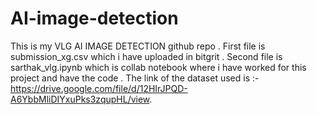 # AI-image-detection
This is my VLG AI IMAGE DETECTION github repo .
First file is submission_xg.csv which i have uploaded in bitgrit .
Second file is sarthak_vlg.ipynb which is collab notebook where i have worked for this project and have the code .
The link of the dataset used is :- https://drive.google.com/file/d/12HIrJPQD-A6YbbMliDIYxuPks3zqupHL/view.
